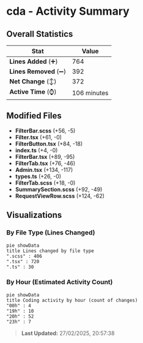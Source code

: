 # cda - Activity Summary 

## Overall Statistics

| Stat                   | Value                                                             |
| ---------------------- | ----------------------------------------------------------------- |
| **Lines Added** (➕)   | 764                                          |
| **Lines Removed** (➖) | 392                                        |
| **Net Change** (↕)    | 372                |
| **Active Time** (⌚)   | 106 minutes |


## Modified Files
- **FilterBar.scss** (+56, -5)
- **Filter.tsx** (+61, -0)
- **FilterButton.tsx** (+84, -18)
- **index.ts** (+4, -0)
- **FilterBar.tsx** (+89, -95)
- **FilterTab.tsx** (+76, -46)
- **Admin.tsx** (+134, -117)
- **types.ts** (+26, -0)
- **FilterTab.scss** (+18, -0)
- **SummarySection.scss** (+92, -49)
- **RequestViewRow.scss** (+124, -62)

## Visualizations

### By File Type (Lines Changed)

```mermaid
pie showData
title Lines changed by file type
".scss" : 406
".tsx" : 720
".ts" : 30
```

### By Hour (Estimated Activity Count)

```mermaid
pie showData
title Coding activity by hour (count of changes)
"00h" : 4
"19h" : 10
"20h" : 52
"23h" : 7
```


> **Last Updated:** 27/02/2025, 20:57:38